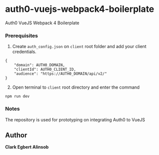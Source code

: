 # auth0-vuejs-webpack4-boilerplate

Auth0 VueJS Webpack 4 Boilerplate

### Prerequisites

1. Create `auth_config.json` on `client` root folder and add your client credentials.
```
{
    "domain": AUTH0_DOMAIN,
    "clientId": AUTH0_CLIENT_ID,
    "audience": "https://AUTH0_DOMAIN/api/v2/"
}
```

2. Open terminal to `client` root directory and enter the command
```
npm run dev
```

### Notes

The repository is used for prototyping on integrating Auth0 to VueJS

## Author
**Clark Egbert Alinsob**

